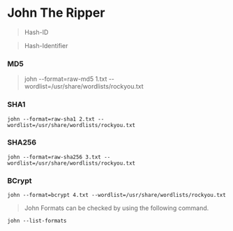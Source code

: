 # John The Ripper

> Hash-ID

> Hash-Identifier

### MD5
> john --format=raw-md5 1.txt --wordlist=/usr/share/wordlists/rockyou.txt

### SHA1
```
john --format=raw-sha1 2.txt --wordlist=/usr/share/wordlists/rockyou.txt
```

### SHA256
```
john --format=raw-sha256 3.txt --wordlist=/usr/share/wordlists/rockyou.txt 
```

### BCrypt

```
john --format=bcrypt 4.txt --wordlist=/usr/share/wordlists/rockyou.txt 
```

> John Formats can be checked by using the following command. 

```
john --list-formats
```